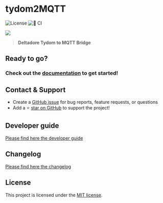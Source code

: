 # tydom2MQTT

![License](https://img.shields.io/github/license/tydom2mqtt/tydom2mqtt)
![🤖 CI](https://github.com/tydom2mqtt/tydom2mqtt/actions/workflows/ci.yaml/badge.svg)

![](docs/tydom2mqtt_logo_250.png)

> **Deltadore Tydom to MQTT Bridge**

## Ready to go?
### Check out the [documentation](https://tydom2mqtt.github.io/tydom2mqtt/) to get started!

## Contact & Support

- Create a [GitHub issue](https://github.com/tydom2mqtt/tydom2mqtt/issues) for bug reports, feature requests, or questions
- Add a ⭐️ [star on GitHub](https://github.com/tydom2mqtt/tydom2mqtt) to support the project!

## Developer guide
[Please find here the developer guide](DEV.md)

## Changelog
[Please find here the changelog](docs/changelog/README.md)

## License

This project is licensed under the [MIT license](https://github.com/tydom2mqtt/tydom2mqtt/blob/master/LICENSE).
